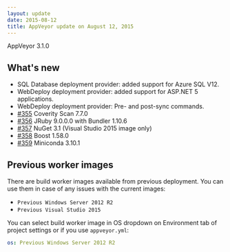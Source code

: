 ```yaml
---
layout: update
date: 2015-08-12
title: AppVeyor update on August 12, 2015
---
```


AppVeyor 3.1.0

## What's new

* SQL Database deployment provider: added support for Azure SQL V12.
* WebDeploy deployment provider: added support for ASP.NET 5 applications.
* WebDeploy deployment provider: Pre- and post-sync commands.
* [#355](https://github.com/appveyor/ci/issues/355) Coverity Scan 7.7.0
* [#356](https://github.com/appveyor/ci/issues/356) JRuby 9.0.0.0 with Bundler 1.10.6
* [#357](https://github.com/appveyor/ci/issues/357) NuGet 3.1 (Visual Studio 2015 image only)
* [#358](https://github.com/appveyor/ci/issues/358) Boost 1.58.0
* [#359](https://github.com/appveyor/ci/issues/359) Miniconda 3.10.1

## Previous worker images

There are build worker images available from previous deployment. You can use them in case of any issues with the current images:

* `Previous Windows Server 2012 R2`
* `Previous Visual Studio 2015`

You can select build worker image in OS dropdown on Environment tab of project settings or if you use `appveyor.yml`:

```yaml
os: Previous Windows Server 2012 R2
```
